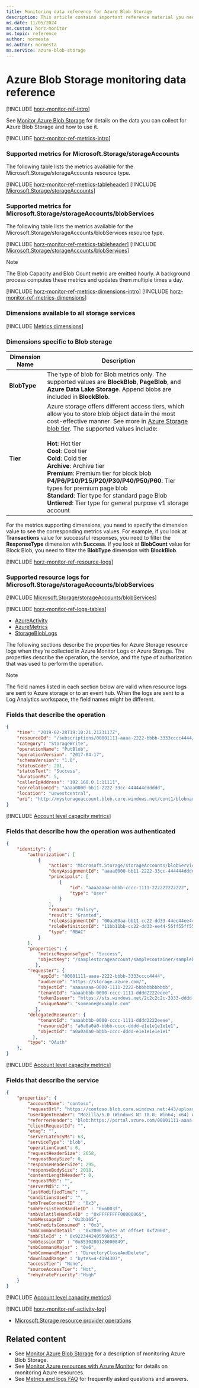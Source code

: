 ```yaml
---
title: Monitoring data reference for Azure Blob Storage
description: This article contains important reference material you need when you monitor Azure Blob Storage.
ms.date: 11/05/2024
ms.custom: horz-monitor
ms.topic: reference
author: normesta
ms.author: normesta
ms.service: azure-blob-storage
---
```


# Azure Blob Storage monitoring data reference

[!INCLUDE [horz-monitor-ref-intro](~/reusable-content/ce-skilling/azure/includes/azure-monitor/horizontals/horz-monitor-ref-intro.md)]

See [Monitor Azure Blob Storage](monitor-blob-storage.md) for details on the data you can collect for Azure Blob Storage and how to use it.

<a name="metrics-dimensions"></a>
[!INCLUDE [horz-monitor-ref-metrics-intro](~/reusable-content/ce-skilling/azure/includes/azure-monitor/horizontals/horz-monitor-ref-metrics-intro.md)]

### Supported metrics for Microsoft.Storage/storageAccounts
The following table lists the metrics available for the Microsoft.Storage/storageAccounts resource type.

[!INCLUDE [horz-monitor-ref-metrics-tableheader](~/reusable-content/ce-skilling/azure/includes/azure-monitor/horizontals/horz-monitor-ref-metrics-tableheader.md)]
[!INCLUDE [Microsoft.Storage/storageAccounts](~/reusable-content/ce-skilling/azure/includes/azure-monitor/reference/metrics/microsoft-storage-storageaccounts-metrics-include.md)]

### Supported metrics for Microsoft.Storage/storageAccounts/blobServices
The following table lists the metrics available for the Microsoft.Storage/storageAccounts/blobServices resource type.

[!INCLUDE [horz-monitor-ref-metrics-tableheader](~/reusable-content/ce-skilling/azure/includes/azure-monitor/horizontals/horz-monitor-ref-metrics-tableheader.md)]
[!INCLUDE [Microsoft.Storage/storageAccounts/blobServices](~/reusable-content/ce-skilling/azure/includes/azure-monitor/reference/metrics/microsoft-storage-storageaccounts-blobservices-metrics-include.md)]

> [!NOTE]
> The Blob Capacity and Blob Count metric are emitted hourly. A background process computes these metrics and updates them multiple times a day.

[!INCLUDE [horz-monitor-ref-metrics-dimensions-intro](~/reusable-content/ce-skilling/azure/includes/azure-monitor/horizontals/horz-monitor-ref-metrics-dimensions-intro.md)]
[!INCLUDE [horz-monitor-ref-metrics-dimensions](~/reusable-content/ce-skilling/azure/includes/azure-monitor/horizontals/horz-monitor-ref-metrics-dimensions.md)]

### Dimensions available to all storage services

[!INCLUDE [Metrics dimensions](../../../includes/azure-storage-account-metrics-dimensions.md)]

### Dimensions specific to Blob storage

| Dimension Name | Description |
| ------------------- | ----------------- |
| **BlobType** | The type of blob for Blob metrics only. The supported values are **BlockBlob**, **PageBlob**, and **Azure Data Lake Storage**. Append blobs are included in **BlockBlob**. |
| **Tier** | Azure storage offers different access tiers, which allow you to store blob object data in the most cost-effective manner. See more in [Azure Storage blob tier](../blobs/access-tiers-overview.md). The supported values include: <br><br>**Hot**: Hot tier<br>**Cool**: Cool tier<br>**Cold**: Cold tier<br>**Archive**: Archive tier<br>**Premium**: Premium tier for block blob<br>**P4/P6/P10/P15/P20/P30/P40/P50/P60**: Tier types for premium page blob<br>**Standard**: Tier type for standard page Blob<br>**Untiered**: Tier type for general purpose v1 storage account |

For the metrics supporting dimensions, you need to specify the dimension value to see the corresponding metrics values. For example, if you look at  **Transactions** value for successful responses, you need to filter the **ResponseType** dimension with **Success**. If you look at **BlobCount** value for Block Blob, you need to filter the **BlobType** dimension with **BlockBlob**.

<a name="resource-logs-preview"></a>
[!INCLUDE [horz-monitor-ref-resource-logs](~/reusable-content/ce-skilling/azure/includes/azure-monitor/horizontals/horz-monitor-ref-resource-logs.md)]

### Supported resource logs for Microsoft.Storage/storageAccounts/blobServices
[!INCLUDE [Microsoft.Storage/storageAccounts/blobServices](~/reusable-content/ce-skilling/azure/includes/azure-monitor/reference/logs/microsoft-storage-storageaccounts-blobservices-logs-include.md)]

[!INCLUDE [horz-monitor-ref-logs-tables](~/reusable-content/ce-skilling/azure/includes/azure-monitor/horizontals/horz-monitor-ref-logs-tables.md)]

- [AzureActivity](/azure/azure-monitor/reference/tables/azureactivity)
- [AzureMetrics](/azure/azure-monitor/reference/tables/azuremetrics)
- [StorageBlobLogs](/azure/azure-monitor/reference/tables/storagebloblogs)

The following sections describe the properties for Azure Storage resource logs when they're collected in Azure Monitor Logs or Azure Storage. The properties describe the operation, the service, and the type of authorization that was used to perform the operation.

> [!NOTE]
> The field names listed in each section below are valid when resource logs are sent to Azure storage or to an event hub. When the logs are sent to a Log Analytics workspace, the field names might be different.

### Fields that describe the operation

```json
{
    "time": "2019-02-28T19:10:21.2123117Z",
    "resourceId": "/subscriptions/00001111-aaaa-2222-bbbb-3333cccc4444/resourceGroups/mytestrp/providers/Microsoft.Storage/storageAccounts/testaccount1/blobServices/default",
    "category": "StorageWrite",
    "operationName": "PutBlob",
    "operationVersion": "2017-04-17",
    "schemaVersion": "1.0",
    "statusCode": 201,
    "statusText": "Success",
    "durationMs": 5,
    "callerIpAddress": "192.168.0.1:11111",
    "correlationId": "aaaa0000-bb11-2222-33cc-444444dddddd",
    "location": "uswestcentral",
    "uri": "http://mystorageaccount.blob.core.windows.net/cont1/blobname?timeout=10"
}
```

[!INCLUDE [Account level capacity metrics](../../../includes/azure-storage-logs-properties-operation.md)]

### Fields that describe how the operation was authenticated

```json
{
    "identity": {
        "authorization": [
            {
                "action": "Microsoft.Storage/storageAccounts/blobServices/containers/blobs/read",
                "denyAssignmentId": "aaaa0000-bb11-2222-33cc-444444dddddd",
                "principals": [
                    {
                        "id": "aaaaaaaa-bbbb-cccc-1111-222222222222",
                        "type": "User"
                    }
                ],
                "reason": "Policy",
                "result": "Granted",
                "roleAssignmentId": "00aa00aa-bb11-cc22-dd33-44ee44ee44ee",
                "roleDefinitionId": "11bb11bb-cc22-dd33-ee44-55ff55ff55ff",
                "type": "RBAC"
            }
        ],
        "properties": {
            "metricResponseType": "Success",
            "objectKey": "/samplestorageaccount/samplecontainer/sampleblob.png"
           },
        "requester": {
            "appId": "00001111-aaaa-2222-bbbb-3333cccc4444",
            "audience": "https://storage.azure.com/",
            "objectId": "aaaaaaaa-0000-1111-2222-bbbbbbbbbbbb",
            "tenantId": "aaaabbbb-0000-cccc-1111-dddd2222eeee",
            "tokenIssuer": "https://sts.windows.net/2c2c2c2c-3333-dddd-4444-5e5e5e5e5e5e",
            "uniqueName": "someone@example.com"
           },
        "delegatedResource": {
            "tenantId": "aaaabbbb-0000-cccc-1111-dddd2222eeee",
            "resourceId": "a0a0a0a0-bbbb-cccc-dddd-e1e1e1e1e1e1",
            "objectId": "a0a0a0a0-bbbb-cccc-dddd-e1e1e1e1e1e1"
          },
        "type": "OAuth"
    },
}

```

[!INCLUDE [Account level capacity metrics](../../../includes/azure-storage-logs-properties-authentication.md)]

### Fields that describe the service

```json
{
    "properties": {
        "accountName": "contoso",
        "requestUrl": "https://contoso.blob.core.windows.net:443/upload?restype=container&comp=list&prefix=&delimiter=/&marker=&maxresults=30&include=metadata&_=1551405598426",
        "userAgentHeader": "Mozilla/5.0 (Windows NT 10.0; Win64; x64) AppleWebKit/537.36 (KHTML, like Gecko) Chrome/64.0.3282.140 Safari/537.36 Edge/17.17134",
        "referrerHeader": "blob:https://portal.azure.com/00001111-aaaa-2222-bbbb-3333cccc4444",
        "clientRequestId": "",
        "etag": "",
        "serverLatencyMs": 63,
        "serviceType": "blob",
        "operationCount": 0,
        "requestHeaderSize": 2658,
        "requestBodySize": 0,
        "responseHeaderSize": 295,
        "responseBodySize": 2018,
        "contentLengthHeader": 0,
        "requestMd5": "",
        "serverMd5": "",
        "lastModifiedTime": "",
        "conditionsUsed": "",
        "smbTreeConnectID" : "0x3",
        "smbPersistentHandleID" : "0x6003f",
        "smbVolatileHandleID" : "0xFFFFFFFF00000065",
        "smbMessageID" : "0x3b165",
        "smbCreditsConsumed" : "0x3",
        "smbCommandDetail" : "0x2000 bytes at offset 0xf2000",
        "smbFileId" : " 0x9223442405598953",
        "smbSessionID" : "0x8530280128000049",
        "smbCommandMajor" : "0x6",
        "smbCommandMinor" : "DirectoryCloseAndDelete",
        "downloadRange" : "bytes=4-4194307",
        "accessTier": "None",
        "sourceAccessTier": "Hot",
        "rehydratePriority":"High"
    }
}
```

[!INCLUDE [Account level capacity metrics](../../../includes/azure-storage-logs-properties-service.md)]

[!INCLUDE [horz-monitor-ref-activity-log](~/reusable-content/ce-skilling/azure/includes/azure-monitor/horizontals/horz-monitor-ref-activity-log.md)]
- [Microsoft.Storage resource provider operations](/azure/role-based-access-control/resource-provider-operations#microsoftstorage)

## Related content

- See [Monitor Azure Blob Storage](monitor-blob-storage.md) for a description of monitoring Azure Blob Storage.
- See [Monitor Azure resources with Azure Monitor](/azure/azure-monitor/essentials/monitor-azure-resource) for details on monitoring Azure resources.
- See [Metrics and logs FAQ](storage-blob-faq.yml#metrics-and-logs) for frequently asked questions and answers.
